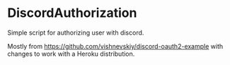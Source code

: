 # DiscordAuthorization
Simple script for authorizing user with discord.

Mostly from https://github.com/vishnevskiy/discord-oauth2-example with changes to work with a Heroku distribution.
